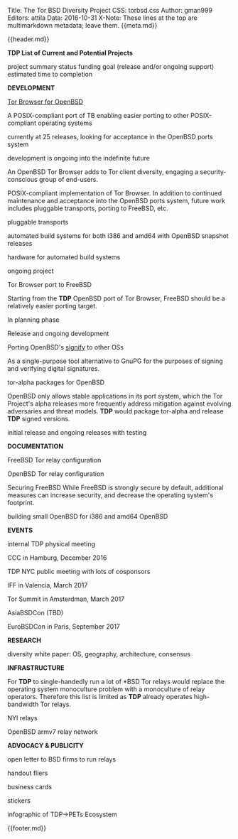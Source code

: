 Title: The Tor BSD Diversity Project
CSS: torbsd.css
Author: gman999
Editors: attila
Data: 2016-10-31
X-Note: These lines at the top are multimarkdown metadata; leave them.
{{meta.md}}

{{header.md}}

__TDP List of Current and Potential Projects__

project
summary
status
funding goal (release and/or ongoing support)
estimated time to completion


__DEVELOPMENT__


[Tor Browser for OpenBSD](https://github.com/torbsd/openbsd-ports/)

A POSIX-compliant port of TB enabling easier porting to other POSIX-compliant operating systems

currently at 25 releases, looking for acceptance in the OpenBSD ports system

development is ongoing into the indefinite future

An OpenBSD Tor Browser adds to Tor client diversity, engaging a security-conscious group of end-users.

POSIX-compliant implementation of Tor Browser. In addition to continued maintenance and acceptance into the OpenBSD ports system, future work includes pluggable transports, porting to FreeBSD, etc.

pluggable transports

automated build systems for both i386 and amd64 with OpenBSD snapshot releases

hardware for automated build systems

ongoing project

Tor Browser port to FreeBSD

Starting from the __TDP__ OpenBSD port of Tor Browser, FreeBSD should be a relatively easier porting target.

In planning phase

Release and ongoing development

Porting OpenBSD's [signify](http://man.openbsd.org/signify) to other OSs

As a single-purpose tool alternative to GnuPG for the purposes of signing and verifying digital signatures.

tor-alpha packages for OpenBSD

OpenBSD only allows stable applications in its port system, which the Tor Project's alpha releases more frequently address mitigation against evolving adversaries and threat models. __TDP__ would package tor-alpha and release __TDP__ signed versions.

initial release and ongoing releases with testing

__DOCUMENTATION__

FreeBSD Tor relay configuration

OpenBSD Tor relay configuration

Securing FreeBSD
While FreeBSD is strongly secure by default, additional measures can increase security, and decrease the operating system's footprint.

building small OpenBSD for i386 and amd64
OpenBSD 

__EVENTS__

internal TDP physical meeting

CCC in Hamburg, December 2016

TDP NYC public meeting
with lots of cosponsors

IFF in Valencia, March 2017

Tor Summit in Amsterdman, March 2017

AsiaBSDCon (TBD)

EuroBSDCon in Paris, September 2017

__RESEARCH__

diversity white paper: OS, geography, architecture, consensus

__INFRASTRUCTURE__

For __TDP__ to single-handedly run a lot of *BSD Tor relays would replace the operating system monoculture problem with a monoculture of relay operators. Therefore this list is limited as __TDP__ already operates high-bandwidth Tor relays.

NYI relays

OpenBSD armv7 relay network

__ADVOCACY & PUBLICITY__

open letter to BSD firms to run relays

handout fliers

business cards

stickers

infographic of TDP->PETs Ecosystem


{{footer.md}}
